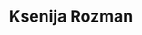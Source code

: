 ---
SICRIS: strok. sod. Ksenija Rozman, MSc
draft: false
fixName: ksenija_rozman
lab: null
labPos: null
location: R3.73 - Mednarodna pisarna, Praktično izobraževanje, Karierni center UL
mailInfo: ksenija.rozman@fri.uni-lj.si
officeHours: null
profName: strok. sod. Ksenija Rozman, MSc
profTitle: Coordinator of Industrial Practice
telephoneInfo: null
title: Ksenija Rozman
---
